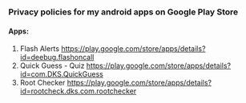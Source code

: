 ### Privacy policies for my android apps on Google Play Store

#### Apps: 
1. Flash Alerts https://play.google.com/store/apps/details?id=deebug.flashoncall
2. Quick Guess - Quiz https://play.google.com/store/apps/details?id=com.DKS.QuickGuess
3. Root Checker https://play.google.com/store/apps/details?id=rootcheck.dks.com.rootchecker
